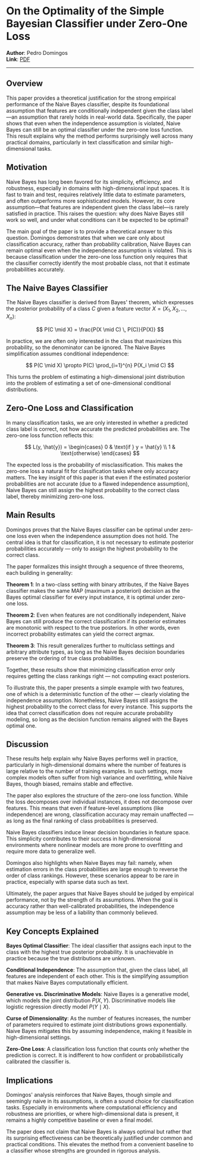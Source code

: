 # On the Optimality of the Simple Bayesian Classifier under Zero-One Loss

**Author**: Pedro Domingos  
**Link**: [PDF](https://gwern.net/doc/ai/1997-domingos.pdf)

---

## Overview

This paper provides a theoretical justification for the strong empirical performance of the Naive Bayes classifier, despite its foundational assumption that features are conditionally independent given the class label—an assumption that rarely holds in real-world data. Specifically, the paper shows that even when the independence assumption is violated, Naive Bayes can still be an optimal classifier under the zero-one loss function. This result explains why the method performs surprisingly well across many practical domains, particularly in text classification and similar high-dimensional tasks.

## Motivation

Naive Bayes has long been favored for its simplicity, efficiency, and robustness, especially in domains with high-dimensional input spaces. It is fast to train and test, requires relatively little data to estimate parameters, and often outperforms more sophisticated models. However, its core assumption—that features are independent given the class label—is rarely satisfied in practice. This raises the question: why does Naive Bayes still work so well, and under what conditions can it be expected to be optimal?

The main goal of the paper is to provide a theoretical answer to this question. Domingos demonstrates that when we care only about classification accuracy, rather than probability calibration, Naive Bayes can remain optimal even when the independence assumption is violated. This is because classification under the zero-one loss function only requires that the classifier correctly identify the most probable class, not that it estimate probabilities accurately.

## The Naive Bayes Classifier

The Naive Bayes classifier is derived from Bayes' theorem, which expresses the posterior probability of a class $C$ given a feature vector $X = (X_1, X_2, \dots, X_n)$:

$$
P(C \mid X) = \frac{P(X \mid C) \, P(C)}{P(X)}
$$

In practice, we are often only interested in the class that maximizes this probability, so the denominator can be ignored. The Naive Bayes simplification assumes conditional independence:

$$
P(C \mid X) \propto P(C) \prod_{i=1}^{n} P(X_i \mid C)
$$

This turns the problem of estimating a high-dimensional joint distribution into the problem of estimating a set of one-dimensional conditional distributions.

## Zero-One Loss and Classification

In many classification tasks, we are only interested in whether a predicted class label is correct, not how accurate the predicted probabilities are. The zero-one loss function reflects this:

$$
L(y, \hat{y}) =
\begin{cases}
0 & \text{if } y = \hat{y} \\
1 & \text{otherwise}
\end{cases}
$$

The expected loss is the probability of misclassification. This makes the zero-one loss a natural fit for classification tasks where only accuracy matters. The key insight of this paper is that even if the estimated posterior probabilities are not accurate (due to a flawed independence assumption), Naive Bayes can still assign the highest probability to the correct class label, thereby minimizing zero-one loss.

## Main Results

Domingos proves that the Naive Bayes classifier can be optimal under zero-one loss even when the independence assumption does not hold. The central idea is that for classification, it is not necessary to estimate posterior probabilities accurately — only to assign the highest probability to the correct class.

The paper formalizes this insight through a sequence of three theorems, each building in generality:

**Theorem 1**: In a two-class setting with binary attributes, if the Naive Bayes classifier makes the same MAP (maximum a posteriori) decision as the Bayes optimal classifier for every input instance, it is optimal under zero-one loss.

**Theorem 2**: Even when features are not conditionally independent, Naive Bayes can still produce the correct classification if its posterior estimates are monotonic with respect to the true posteriors. In other words, even incorrect probability estimates can yield the correct argmax.

**Theorem 3**: This result generalizes further to multiclass settings and arbitrary attribute types, as long as the Naive Bayes decision boundaries preserve the ordering of true class probabilities.

Together, these results show that minimizing classification error only requires getting the class rankings right — not computing exact posteriors.

To illustrate this, the paper presents a simple example with two features, one of which is a deterministic function of the other — clearly violating the independence assumption. Nonetheless, Naive Bayes still assigns the highest probability to the correct class for every instance. This supports the idea that correct classification does not require accurate probability modeling, so long as the decision function remains aligned with the Bayes optimal one.

## Discussion

These results help explain why Naive Bayes performs well in practice, particularly in high-dimensional domains where the number of features is large relative to the number of training examples. In such settings, more complex models often suffer from high variance and overfitting, while Naive Bayes, though biased, remains stable and effective.

The paper also explores the structure of the zero-one loss function. While the loss decomposes over individual instances, it does not decompose over features. This means that even if feature-level assumptions (like independence) are wrong, classification accuracy may remain unaffected — as long as the final ranking of class probabilities is preserved.

Naive Bayes classifiers induce linear decision boundaries in feature space. This simplicity contributes to their success in high-dimensional environments where nonlinear models are more prone to overfitting and require more data to generalize well.

Domingos also highlights when Naive Bayes may fail: namely, when estimation errors in the class probabilities are large enough to reverse the order of class rankings. However, these scenarios appear to be rare in practice, especially with sparse data such as text.

Ultimately, the paper argues that Naive Bayes should be judged by empirical performance, not by the strength of its assumptions. When the goal is accuracy rather than well-calibrated probabilities, the independence assumption may be less of a liability than commonly believed.

## Key Concepts Explained

**Bayes Optimal Classifier**: The ideal classifier that assigns each input to the class with the highest true posterior probability. It is unachievable in practice because the true distributions are unknown.

**Conditional Independence**: The assumption that, given the class label, all features are independent of each other. This is the simplifying assumption that makes Naive Bayes computationally efficient.

**Generative vs. Discriminative Models**: Naive Bayes is a generative model, which models the joint distribution $P(X, Y)$. Discriminative models like logistic regression directly model $P(Y \mid X)$.

**Curse of Dimensionality**: As the number of features increases, the number of parameters required to estimate joint distributions grows exponentially. Naive Bayes mitigates this by assuming independence, making it feasible in high-dimensional settings.

**Zero-One Loss**: A classification loss function that counts only whether the prediction is correct. It is indifferent to how confident or probabilistically calibrated the classifier is.

## Implications

Domingos' analysis reinforces that Naive Bayes, though simple and seemingly naive in its assumptions, is often a sound choice for classification tasks. Especially in environments where computational efficiency and robustness are priorities, or where high-dimensional data is present, it remains a highly competitive baseline or even a final model.

The paper does not claim that Naive Bayes is always optimal but rather that its surprising effectiveness can be theoretically justified under common and practical conditions. This elevates the method from a convenient baseline to a classifier whose strengths are grounded in rigorous analysis.